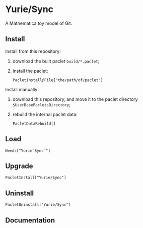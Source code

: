 # Yurie/Sync

A Mathematica toy model of Git.

## Install

Install from this repository:

1. download the built paclet `build/*.paclet`;

2. install the paclet:

    ``` wl
    PacletInstall@File["the/path/of/paclet"]
    ```

Install manually:

1. download this repository, and move it to the paclet directory `$UserBasePacletsDirectory`;

2. rebuild the internal paclet data:

    ``` wl
    PacletDataRebuild[]
    ```

## Load

``` wl
Needs["Yurie`Sync`"]
```

## Upgrade

``` wl
PacletInstall["Yurie/Sync"]
```

## Uninstall

``` wl
PacletUninstall["Yurie/Sync"]
```

## Documentation
